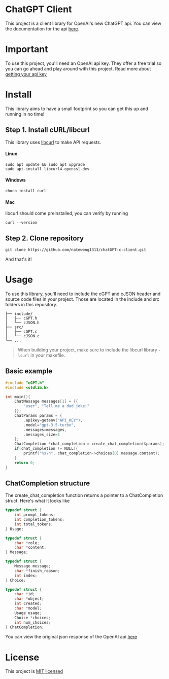 # ChatGPT Client
This project is a client library for OpenAI's new ChatGPT api. You can view the documentation for the api [here](https://platform.openai.com/docs/api-reference/chat/create).

# Important
To use this project, you'll need an OpenAI api key. They offer a free trial so you can go ahead and play around with this project. Read more about [getting your api key](https://openai.com/blog/openai-api)

# Install
This library aims to have a small footprint so you can get this up and running in no time!

## Step 1. Install cURL/libcurl
This library uses [libcurl](https://curl.se/libcurl/) to make API requests. 
#### Linux
```
sudo apt update && sudo apt upgrade
sudo apt-install libcurl4-openssl-dev
```
#### Windows
```
choco install curl
```
#### Mac
libcurl should come preinstalled, you can verify by running
```
curl --version
```

## Step 2. Clone repository
```
git clone https://github.com/natewong1313/chatGPT-c-client.git
```
And that's it!

# Usage
To use this library, you'll need to include the cGPT and cJSON header and source code files in your project. Those are located in the include and src folders in this repository.
```
├── include/
│   ├── cGPT.h
│   └── cJSON.h
├── src/
│   ├── cGPT.c
│   └── cJSON.c
└── ...
```
> When building your project, make sure to include the libcurl library `-lcurl` in your makefile.

## Basic example
```c
#include "cGPT.h"
#include <stdlib.h>

int main(){
    ChatMessage messages[1] = {{
        "user", "Tell me a dad joke!"
    }}; 
    ChatParams params = {
        .apikey=getenv("API_KEY"), 
        .model="gpt-3.5-turbo",
        .messages=messages, 
        .messages_size=1
    };
    ChatCompletion *chat_completion = create_chat_completion(&params);
    if(chat_completion != NULL){
        printf("%s\n", chat_completion->choices[0].message.content);
    }
    return 0;
}
```

## ChatCompletion structure
The create_chat_completion function returns a pointer to a ChatCompletion struct. Here's what it looks like
```c
typedef struct {
    int prompt_tokens;
    int completion_tokens;
    int total_tokens;
} Usage;

typedef struct {
    char *role;
    char *content;
} Message;

typedef struct {
    Message message;
    char *finish_reason;
    int index;
} Choice;

typedef struct {
    char *id;
    char *object;
    int created;
    char *model;
    Usage usage;
    Choice *choices;
    int num_choices;
} ChatCompletion;
```
You can view the original json response of the OpenAI api [here](https://platform.openai.com/docs/api-reference/chat/create)

# License
This project is [MIT licensed](LICENSE)
